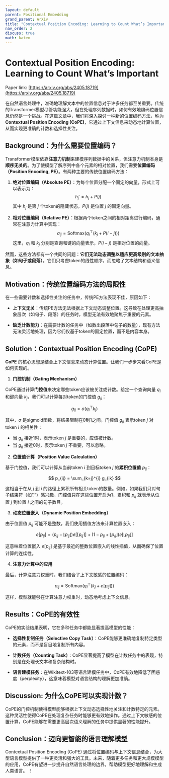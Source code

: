 ```yaml
---
layout: default
parent: Positional Embedding
grand_parent: ArXiv
title: "Contextual Position Encoding: Learning to Count What’s Important"
nav_order: 2
discuss: true
math: katex
---
```


# **Contextual Position Encoding: Learning to Count What’s Important**
Paper link: [https://arxiv.org/abs/2405.18719](https://arxiv.org/abs/2405.18719)

在自然语言处理中，准确地理解文本中的位置信息对于许多任务都至关重要。传统的Transformer模型尽管功能强大，但在处理序列数据时，如何有效地编码位置信息仍然是一个挑战。在这篇文章中，我们将深入探讨一种新的位置编码方法，称为**Contextual Position Encoding (CoPE)**，它通过上下文信息来动态地计算位置，从而实现更准确的计数和选择性关注。

## **Background：为什么需要位置编码？**

Transformer模型依靠**注意力机制**来建模序列数据中的关系，但注意力机制本身是**顺序无关的**。为了使模型了解序列中各个元素的相对位置，我们需要**位置编码（Position Encoding, PE）**。有两种主要的传统位置编码方法：

1. **绝对位置编码（Absolute PE）**：为每个位置分配一个固定的向量，形式上可以表示为：
   $$ 
   h_j' = h_j + P(j)
   $$ 
   其中 $h_j$ 是第 $j$ 个token的隐藏状态，$P(j)$ 是位置 $j$ 的固定向量。

2. **相对位置编码（Relative PE）**：根据两个token之间的相对距离进行编码，通常在注意力计算中实现：
   $$ 
   a_{ij} = \text{Softmax}(q_i^\top (k_j + P(i - j)))
   $$ 
   这里，$q_i$ 和 $k_j$ 分别是查询和键的向量表示，$P(i - j)$ 是相对位置的向量。

然而，这些方法都有一个共同的问题：**它们无法动态调整以适应更高级别的文本抽象（如句子或段落）**。它们只考虑token的线性顺序，而忽略了文本结构和语义信息。

## **Motivation：传统位置编码方法的局限性**

在一些需要计数和选择性关注的任务中，传统PE方法表现不佳，原因如下：

- **上下文无关**：传统PE方法无法根据上下文动态调整位置。这导致在处理更高抽象层次（如句子、段落）的任务时，模型无法有效地聚焦于重要的元素。

- **缺乏计数能力**：在需要计数的任务中（如数出段落中句子的数量），现有方法无法灵活地处理，因为它们仅基于token的固定位置，而不是内容本身。

## **Solution：Contextual Position Encoding (CoPE)**

**CoPE** 的核心思想是结合上下文信息来动态计算位置。让我们一步步来看CoPE是如何实现的。

1. **门控机制（Gating Mechanism）**

CoPE通过计算**门控值**来决定哪些token应该被关注或计数。给定一个查询向量 $q_i$ 和键向量 $k_j$，我们可以计算每对token的门控值 $g_{ij}$：

$$
g_{ij} = \sigma(q_i^\top k_j)
$$

其中，$\sigma$ 是sigmoid函数，将结果限制在0到1之间。门控值 $g_{ij}$ 表示token $j$ 对token $i$ 的相关性：
- 当 $g_{ij}$ 接近1时，表示token $j$ 是重要的，应该被计数。
- 当 $g_{ij}$ 接近0时，表示token $j$ 不重要，可以忽略。

2. **位置值计算（Position Value Calculation）**

基于门控值，我们可以计算从当前token $i$ 到目标token $j$ 的**累积位置值** $p_{ij}$：

$$
p_{ij} = \sum_{k=j}^{i} g_{ik}
$$

这相当于在从 $j$ 到 $i$ 的路径上累积所有相关token的数量。例如，如果我们只对句子结束符（如“.”）感兴趣，门控值只在这些位置开启为1，累积和 $p_{ij}$ 就表示从位置 $j$ 到位置 $i$ 之间的句子数目。

3. **动态位置嵌入（Dynamic Position Embedding）**

由于位置值 $p_{ij}$ 可能不是整数，我们使用插值方法来计算位置嵌入：

$$
e[p_{ij}] = (p_{ij} - \lfloor p_{ij} \rfloor) e[\lceil p_{ij} \rceil] + (1 - p_{ij} + \lfloor p_{ij} \rfloor) e[\lfloor p_{ij} \rfloor]
$$

这意味着位置嵌入 $e[p_{ij}]$ 是基于最近的整数位置嵌入的线性插值，从而确保了位置计算的连续性。

4. **注意力计算中的应用**

最后，计算注意力权重时，我们结合了上下文敏感的位置编码：

$$
a_{ij} = \text{Softmax}(q_i^\top (k_j + e[p_{ij}]))
$$

这样，模型就能够在计算注意力权重时，动态地考虑上下文信息。

## **Results：CoPE的有效性**

CoPE的实验结果表明，它在多种任务中都能显著提高模型的性能：

- **选择性复制任务（Selective Copy Task）**：CoPE能够更准确地复制特定类型的元素，而不是盲目地复制所有内容。
  
- **计数任务（Counting Task）**：CoPE显著提高了模型在计数任务中的表现，特别是在处理长文本和复杂结构时。

- **语言建模任务**：在Wikitext-103等语言建模任务中，CoPE有效地降低了困惑度（perplexity），这意味着模型对语言结构的理解更加准确。

## **Discussion: 为什么CoPE可以实现计数？**

CoPE的门控机制使得模型能够根据上下文动态选择性地关注和计数特定的元素。这种灵活性使得CoPE在处理复杂任务时能够更有效地操作。通过上下文敏感的位置计算，CoPE能够在需要更高层次语义理解的任务中提供显著的性能提升。

## **Conclusion：迈向更智能的语言理解模型**

Contextual Position Encoding (CoPE) 通过将位置编码与上下文信息结合，为大型语言模型提供了一种更灵活和强大的工具。未来，随着更多任务和更大规模模型的应用，CoPE有望进一步提升自然语言处理的边界，帮助模型更好地理解和生成人类语言。
！